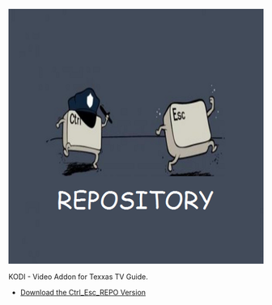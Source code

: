 ![Texxas TV Guide](icon.png)

KODI - Video Addon for Texxas TV Guide.

* [Download the Ctrl_Esc_REPO Version](https://bit.ly/3gwGpU4)



